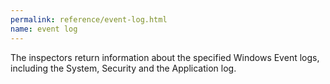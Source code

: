 ```yaml
---
permalink: reference/event-log.html
name: event log
---
```


The <event log> inspectors return information about the specified Windows Event logs, including the System, Security and the Application log.